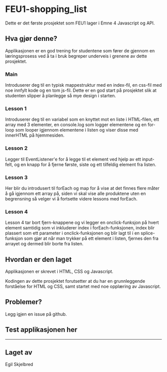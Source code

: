 # FEU1-shopping_list

Dette er det første prosjektet som FEU1 lager i Emne 4 Javascript og API.

## Hva gjør denne?

Applikasjonen er en god trening for studentene som fører de gjennom en læringsprosess ved å ta i bruk begreper underveis i grenene av dette prosjektet.

### Main

Introduserer deg til en typisk mappestruktur med en index-fil, en css-fil med noe innfylt kode og en tom js-fil. Dette er en god start på prosjektet slik at studenten slipper å planlegge så mye design i starten.

### Lesson 1

Introduserer deg til en variabel som en knyttet mot en liste i HTML-filen, ett array med 3 elementer, en console.log som logger elementene og en for-loop som looper igjennom elementene i listen og viser disse med innerHTML på hjemmesiden.

### Lesson 2

Legger til EventListener'e for å legge til et element ved hjelp av ett input-felt, og en knapp for å fjerne første, siste og ett tilfeldig element fra listen.

### Lesson 3

Her blir du introdusert til forEach og map for å vise at det finnes flere måter å gå igjennom ett array på, siden vi skal vise alle produktene uten en begrensning så velger vi å fortsette videre lessons med forEach.

### Lesson 4

Lesson 4 tar bort fjern-knappene og vi legger en onclick-funksjon på hvert element samtidig som vi inkluderer index i forEach-funksjonen, index blir plassert som ett parameter i onclick-funksjonen og blir lagt til i en splice-funksjon som gjør at når man trykker på ett element i listen, fjernes den fra arrayet og dermed blir borte fra listen.

## Hvordan er den laget

Applikasjonen er skrevet i HTML, CSS og Javascript.

Kodingen av dette prosjektet forutsetter at du har en grunnleggende forståelse for HTML og CSS, samt startet med noe opplæring av Javascript.

## Problemer?

Legg igjen en issue på github.

## Test applikasjonen her

---

## Laget av

Egil Skjelbred
